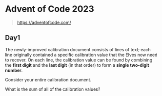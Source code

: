 # Advent of Code 2023

> https://adventofcode.com/

## Day1

The newly-improved calibration document consists of lines of text; each line originally contained a specific calibration value that the Elves now need to recover.
On each line, the calibration value can be found by combining the __first digit__ and the __last digit__ (in that order) to form a __single two-digit number__.

Consider your entire calibration document.

What is the sum of all of the calibration values?